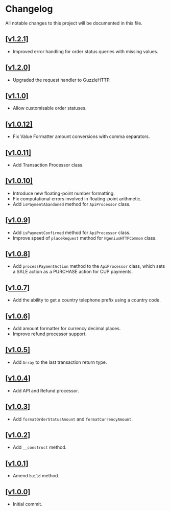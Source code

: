 # Changelog

All notable changes to this project will be documented in this file.

## [[v1.2.1]](https://github.com/network-international/ngenius-common/releases/tag/v1.2.1)

- Improved error handling for order status queries with missing values.

## [[v1.2.0]](https://github.com/network-international/ngenius-common/releases/tag/v1.2.0)

- Upgraded the request handler to GuzzleHTTP.

## [[v1.1.0]](https://github.com/network-international/ngenius-common/releases/tag/v1.1.0)

- Allow customisable order statuses.

## [[v1.0.12]](https://github.com/network-international/ngenius-common/releases/tag/v1.0.12)

- Fix Value Formatter amount conversions with comma separators.

## [[v1.0.11]](https://github.com/network-international/ngenius-common/releases/tag/v1.0.11)

- Add Transaction Processor class.

## [[v1.0.10]](https://github.com/network-international/ngenius-common/releases/tag/v1.0.10)

- Introduce new floating-point number formatting.
- Fix computational errors involved in floating-point arithmetic.
- Add `isPaymentAbandoned` method for `ApiProcessor` class.

## [[v1.0.9]](https://github.com/network-international/ngenius-common/releases/tag/v1.0.9)

- Add `isPaymentConfirmed` method for `ApiProcessor` class.
- Improve speed of `placeRequest` method for `NgeniusHTTPCommon` class.

## [[v1.0.8]](https://github.com/network-international/ngenius-common/releases/tag/v1.0.8)

- Add `processPaymentAction` method to the `ApiProcessor` class, which sets a SALE action as a PURCHASE action for CUP
  payments.

## [[v1.0.7]](https://github.com/network-international/ngenius-common/releases/tag/v1.0.7)

- Add the ability to get a country telephone prefix using a country code.

## [[v1.0.6]](https://github.com/network-international/ngenius-common/releases/tag/v1.0.6)

- Add amount formatter for currency decimal places.
- Improve refund processor support.

## [[v1.0.5]](https://github.com/network-international/ngenius-common/releases/tag/v1.0.5)

- Add `Array` to the last transaction return type.

## [[v1.0.4]](https://github.com/network-international/ngenius-common/releases/tag/v1.0.4)

- Add API and Refund processor.

## [[v1.0.3]](https://github.com/network-international/ngenius-common/releases/tag/v1.0.3)

- Add `formatOrderStatusAmount` and `formatCurrencyAmount`.

## [[v1.0.2]](https://github.com/network-international/ngenius-common/releases/tag/v1.0.2)

- Add `__construct` method.

## [[v1.0.1]](https://github.com/network-international/ngenius-common/releases/tag/v1.0.1)

- Amend `build` method.

## [[v1.0.0]](https://github.com/network-international/ngenius-common/releases/tag/v1.0.0)

- Initial commit.
